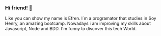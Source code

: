 ### Hi friend! 👋
Like you can show my name is Efren. I´m a programator that studies in Soy Henry, an amazing bootcamp. Nowadays i am improving my skills about Javascript, Node and BDD. I´m funny to discover this tech World.
<!--
**Efrenams9/Efrenams9** is a ✨ _special_ ✨ repository because its `README.md` (this file) appears on your GitHub profile.

Here are some ideas to get you started:

- 🔭 I’m currently working on ...
- 🌱 I’m currently learning ...
- 👯 I’m looking to collaborate on ...
- 🤔 I’m looking for help with ...
- 💬 Ask me about ...
- 📫 How to reach me: ...
- 😄 Pronouns: ...
- ⚡ Fun fact: ...
-->
